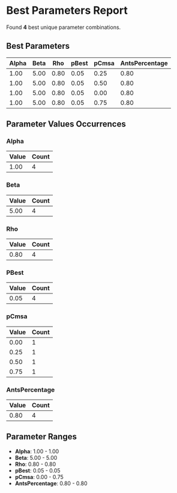 # Best Parameters Report

Found **4** best unique parameter combinations.

## Best Parameters

| Alpha | Beta | Rho | pBest | pCmsa | AntsPercentage |
|-------|------|-----|-------|-------|----------------|
| 1.00 | 5.00 | 0.80 | 0.05 | 0.25 | 0.80 |
| 1.00 | 5.00 | 0.80 | 0.05 | 0.50 | 0.80 |
| 1.00 | 5.00 | 0.80 | 0.05 | 0.00 | 0.80 |
| 1.00 | 5.00 | 0.80 | 0.05 | 0.75 | 0.80 |

## Parameter Values Occurrences

### Alpha

| Value | Count |
|-------|-------|
| 1.00 | 4 |

### Beta

| Value | Count |
|-------|-------|
| 5.00 | 4 |

### Rho

| Value | Count |
|-------|-------|
| 0.80 | 4 |

### PBest

| Value | Count |
|-------|-------|
| 0.05 | 4 |

### pCmsa

| Value | Count |
|-------|-------|
| 0.00 | 1 |
| 0.25 | 1 |
| 0.50 | 1 |
| 0.75 | 1 |

### AntsPercentage

| Value | Count |
|-------|-------|
| 0.80 | 4 |

## Parameter Ranges

- **Alpha**: 1.00 - 1.00
- **Beta**: 5.00 - 5.00
- **Rho**: 0.80 - 0.80
- **pBest**: 0.05 - 0.05
- **pCmsa**: 0.00 - 0.75
- **AntsPercentage**: 0.80 - 0.80

